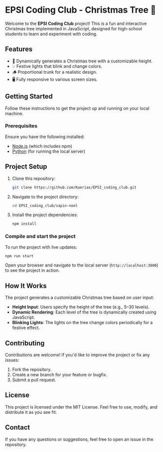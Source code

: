 
# **EPSI Coding Club - Christmas Tree 🎄**
Welcome to the **EPSI Coding Club** project! This is a fun and interactive Christmas tree implemented in JavaScript, designed for high-school students to learn and experiment with coding.

## **Features**
- 🎄 Dynamically generates a Christmas tree with a customizable height.
- 💡 Festive lights that blink and change colors.
- 🪵 Proportional trunk for a realistic design.
- 🖥️ Fully responsive to various screen sizes.

## **Getting Started**

Follow these instructions to get the project up and running on your local machine.

### **Prerequisites**
Ensure you have the following installed:
- [Node.js](https://nodejs.org/) (which includes npm)
- [Python](https://www.python.org/) (for running the local server)

## **Project Setup**

1. Clone this repository:
   ```bash
   git clone https://github.com/Kaerias/EPSI_coding_club.git
   ```
2. Navigate to the project directory:
   ```bash
   cd EPSI_coding_club/sapin-noel
   ```
3. Install the project dependencies:
   ```bash
   npm install
   ```

### **Compile and start the project**
To run the project with live updates:
```bash
npm run start
```
Open your browser and navigate to the local server (`http://localhost:3000`) to see the project in action.

## **How It Works**

The project generates a customizable Christmas tree based on user input:
- **Height Input**: Users specify the height of the tree (e.g., 5–30 levels).
- **Dynamic Rendering**: Each level of the tree is dynamically created using JavaScript.
- **Blinking Lights**: The lights on the tree change colors periodically for a festive effect.

## **Contributing**

Contributions are welcome! If you'd like to improve the project or fix any issues:
1. Fork the repository.
2. Create a new branch for your feature or bugfix.
3. Submit a pull request.

## **License**

This project is licensed under the MIT License. Feel free to use, modify, and distribute it as you see fit.

## **Contact**

If you have any questions or suggestions, feel free to open an issue in the repository.
